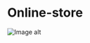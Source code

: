 # Online-store

![Image alt](https://github.com/{extroutor}/{online-store}/raw/{main}/db_schema.png)
